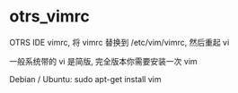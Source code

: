 # otrs_vimrc
OTRS IDE vimrc, 将 vimrc 替换到 /etc/vim/vimrc, 然后重起 vi

一般系统带的 vi 是简版, 完全版本你需要安装一次 vim

Debian / Ubuntu: sudo apt-get install vim
